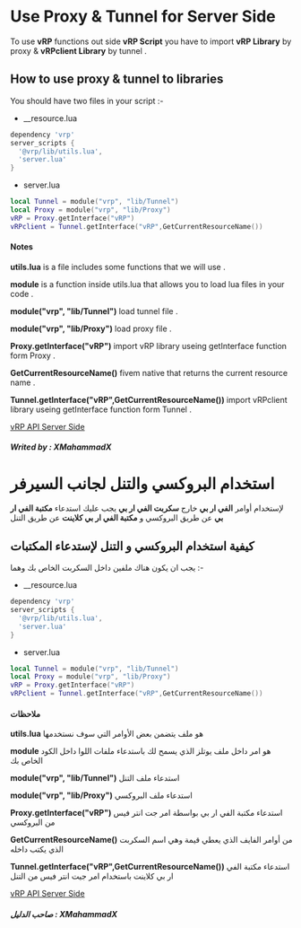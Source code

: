 # Use Proxy & Tunnel for Server Side
To use **vRP** functions out side **vRP Script** you have to import **vRP Library** by proxy & **vRPclient Library** by  tunnel .
## How to use proxy & tunnel to libraries
You should have two files in your script :-
* __resource.lua
```lua
dependency 'vrp'
server_scripts {
  '@vrp/lib/utils.lua',
  'server.lua'
}
```
* server.lua
```lua
local Tunnel = module("vrp", "lib/Tunnel")
local Proxy = module("vrp", "lib/Proxy")
vRP = Proxy.getInterface("vRP")
vRPclient = Tunnel.getInterface("vRP",GetCurrentResourceName())
```

#### Notes
**utils.lua** is a file includes some functions that we will use .

**module** is a function inside utils.lua that allows you to load lua files in your code .

**module("vrp", "lib/Tunnel")** load tunnel file .

**module("vrp", "lib/Proxy")** load proxy file .

**Proxy.getInterface("vRP")** import vRP library useing getInterface function form Proxy .

**GetCurrentResourceName()** fivem native that returns the current resource name .

**Tunnel.getInterface("vRP",GetCurrentResourceName())** import vRPclient library useing getInterface function form Tunnel .

[vRP API Server Side](https://github.com/XMahammadX/Tutorials/tree/master/vRP%20Documentation/Server-Side)

##### Writed by : XMahammadX

# استخدام البروكسي والتنل لجانب السيرفر
لإستخدام أوامر **الفي ار بي** خارج **سكربت الفي ار بي** يجب عليك استدعاء **مكتبة الفي ار بي** عن طريق البروكسي و **مكتبة الفي ار بي كلاينت** عن طريق التنل
## كيفية استخدام البروكسي و التنل لإستدعاء المكتبات
يجب ان يكون هناك ملفين داخل السكربت الخاص بك وهما :-
* __resource.lua
```lua
dependency 'vrp'
server_scripts {
  '@vrp/lib/utils.lua',
  'server.lua'
}
```
* server.lua
```lua
local Tunnel = module("vrp", "lib/Tunnel")
local Proxy = module("vrp", "lib/Proxy")
vRP = Proxy.getInterface("vRP")
vRPclient = Tunnel.getInterface("vRP",GetCurrentResourceName())
```

#### ملاحظات
**utils.lua** هو ملف يتضمن بعض الأوامر التي سوف نستخدمها

**module** هو امر داخل ملف يوتلز الذي يسمح لك باستدعاء ملفات اللوا داخل الكود الخاص بك

**module("vrp", "lib/Tunnel")** استدعاء ملف التنل

**module("vrp", "lib/Proxy")** استدعاء ملف البروكسي

**Proxy.getInterface("vRP")** استدعاء مكتبة الفي ار بي بواسطة امر جت انتر فيس من البروكسي

**GetCurrentResourceName()** من أوامر الفايف الذي يعطي قيمة وهي اسم السكربت الذي يكتب داخله 

**Tunnel.getInterface("vRP",GetCurrentResourceName())** استدعاء مكتبة الفي ار بي كلاينت باستخدام امر جيت انتر فيس من التنل

[vRP API Server Side](https://github.com/XMahammadX/Tutorials/tree/master/vRP%20Documentation/Server-Side)

##### صاحب الدليل : XMahammadX
